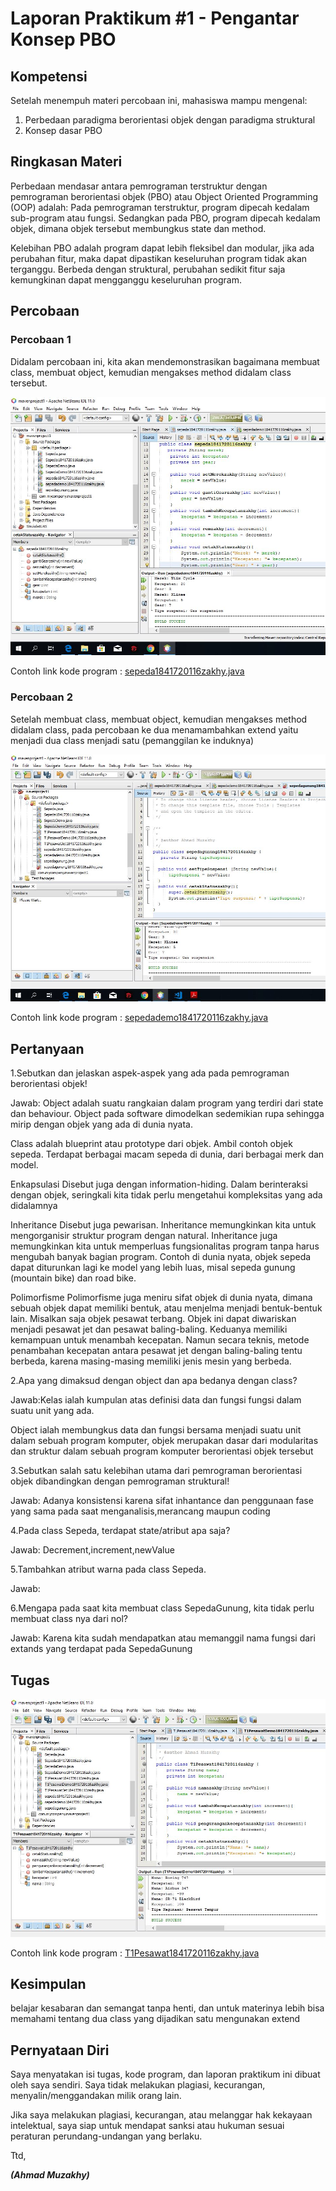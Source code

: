 # Laporan Praktikum #1 - Pengantar Konsep PBO

## Kompetensi

Setelah menempuh materi percobaan ini, mahasiswa mampu mengenal:
1. Perbedaan paradigma berorientasi objek dengan paradigma struktural
2. Konsep dasar PBO


## Ringkasan Materi

Perbedaan mendasar antara pemrograman terstruktur dengan pemrograman berorientasi objek (PBO) atau Object Oriented Programming (OOP) adalah: Pada pemrograman terstruktur, program dipecah kedalam sub-program atau fungsi. Sedangkan pada PBO, program dipecah kedalam objek, dimana objek tersebut membungkus state dan method.

Kelebihan PBO adalah program dapat lebih fleksibel dan modular, jika ada perubahan fitur, maka dapat dipastikan keseluruhan program tidak akan terganggu. Berbeda dengan struktural, perubahan sedikit fitur saja kemungkinan dapat mengganggu keseluruhan program.
## Percobaan

### Percobaan 1

Didalam percobaan ini, kita akan mendemonstrasikan bagaimana membuat class, membuat object, kemudian mengakses method didalam class tersebut.


![Program sepeda](img/Sepeda1841720116zakhy.jpg)

Contoh link kode program : [sepeda1841720116zakhy.java](../../src/1_Pengantar_Konsep_PBO/sepeda1841720116zakhy.java)

### Percobaan 2
Setelah membuat class, membuat object, kemudian mengakses method didalam class, pada percobaan ke dua menamambahkan extend yaitu menjadi dua class menjadi satu (pemanggilan ke induknya)

![Program sepeda Demo](img/sepedademo1841720116zakhy.jpg)

Contoh link kode program : [sepedademo1841720116zakhy.java](../../src/1_Pengantar_Konsep_PBO/sepedademo1841720116zakhy.java)

## Pertanyaan
1.Sebutkan dan jelaskan aspek-aspek yang ada pada pemrograman berorientasi objek!

Jawab: Object adalah suatu rangkaian dalam program yang terdiri dari state dan behaviour. Object pada software dimodelkan sedemikian rupa sehingga mirip dengan objek yang ada di dunia nyata.

Class  adalah blueprint atau prototype dari objek. Ambil contoh objek sepeda. Terdapat berbagai macam sepeda di dunia, dari berbagai merk dan model. 

Enkapsulasi Disebut juga dengan information-hiding. Dalam berinteraksi dengan objek, seringkali kita tidak perlu mengetahui kompleksitas yang ada didalamnya

Inheritance Disebut juga pewarisan. Inheritance memungkinkan kita untuk mengorganisir struktur program dengan natural. Inheritance juga memungkinkan kita untuk memperluas fungsionalitas program tanpa harus mengubah banyak bagian program. Contoh di dunia nyata, objek sepeda dapat diturunkan lagi ke model yang lebih luas, misal sepeda gunung (mountain bike) dan road bike.

Polimorfisme Polimorfisme juga meniru sifat objek di dunia nyata, dimana sebuah objek dapat memiliki bentuk, atau menjelma menjadi bentuk-bentuk lain. Misalkan saja objek pesawat terbang. Objek ini dapat diwariskan menjadi pesawat jet dan pesawat baling-baling. Keduanya memiliki kemampuan untuk menambah kecepatan. Namun secara teknis, metode penambahan kecepatan antara pesawat jet dengan baling-baling tentu berbeda, karena masing-masing memiliki jenis mesin yang berbeda. 

 2.Apa yang dimaksud dengan object dan apa bedanya dengan class?
 
 Jawab:Kelas ialah kumpulan atas definisi data dan fungsi fungsi dalam suatu unit yang ada.

 Object ialah membungkus data dan fungsi bersama menjadi suatu unit dalam sebuah program komputer, objek merupakan dasar dari modularitas dan struktur dalam sebuah program komputer  berorientasi objek tersebut 

3.Sebutkan salah satu kelebihan utama dari pemrograman
berorientasi objek dibandingkan dengan pemrograman struktural!
     
Jawab: Adanya  konsistensi karena sifat inhantance dan penggunaan fase yang sama pada saat menganalisis,merancang maupun coding

4.Pada class Sepeda, terdapat state/atribut apa saja?

Jawab: Decrement,increment,newValue

5.Tambahkan atribut warna pada class Sepeda.

Jawab:
  
6.Mengapa pada saat kita membuat class SepedaGunung, kita tidak perlu membuat class nya dari nol?

Jawab: Karena kita sudah mendapatkan atau memanggil nama fungsi dari extands yang terdapat pada SepedaGunung


## Tugas


![Program Pesawat](img/pesawat1841720116zakhy.jpg)

Contoh link kode program : [T1Pesawat1841720116zakhy.java](../../src/1_Pengantar_Konsep_PBO/T1Pesawat1841720116zakhy.java)

## Kesimpulan

belajar kesabaran dan semangat tanpa henti, dan untuk materinya lebih bisa memahami tentang dua class yang dijadikan satu mengunakan extend

## Pernyataan Diri

Saya menyatakan isi tugas, kode program, dan laporan praktikum ini dibuat oleh saya sendiri. Saya tidak melakukan plagiasi, kecurangan, menyalin/menggandakan milik orang lain.

Jika saya melakukan plagiasi, kecurangan, atau melanggar hak kekayaan intelektual, saya siap untuk mendapat sanksi atau hukuman sesuai peraturan perundang-undangan yang berlaku.

Ttd,

***(Ahmad Muzakhy)***